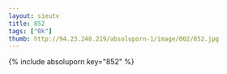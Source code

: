 ```yaml
--- 
layout: sieutv
title: 852
tags: ["0k"]
thumb: http://94.23.248.219/absoluporn-1/image/002/852.jpg
---
```

{% include absoluporn key="852" %} 
